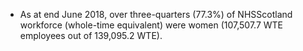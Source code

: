 * As at end June 2018, over three-quarters (77.3%) of NHSScotland workforce (whole-time equivalent) were women (107,507.7 WTE employees out of 139,095.2 WTE).
